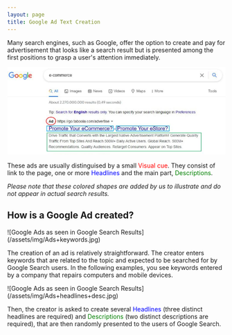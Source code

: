 ```yaml
---
layout: page
title: Google Ad Text Creation
---
```


Many search engines, such as Google, offer the option to create and pay for advertisement that looks like a search result but is presented among the first positions to grasp a user's attention immediately.

 <span style="margin: auto; display: block;">![Google Ads as seen in Google Search Results](/assets/img/Google+ad.jpg)</span>

These ads are usually distinguised by a small <span style="color:red">Visual cue</span>. They consist of link to the page, one or more <span style="color:blue">Headlines</span> and the main part, <span style="color:green">Descriptions</span>.
            
*Please note that these colored shapes are added by us to illustrate and do not appear in actual search results.*

  
## How is a Google Ad created?

<span style="margin: auto; display: block;">
![Google Ads as seen in Google Search Results](/assets/img/Ads+keywords.jpg)
</span>

The creation of an ad is relatively straightforward. The creator enters keywords that are related to the topic and expected to be searched for by Google Search users. In the following examples, you see keywords entered by a company that repairs computers and mobile devices.

<span style="margin: auto; display: block;">
![Google Ads as seen in Google Search Results](/assets/img/Ads+headlines+desc.jpg)
</span>

Then, the creator is asked to create several <span style="color:blue">Headlines</span> (three distinct headlines are required) and <span style="color:green">Descriptions</span> (two distinct descriptions are required), that are then randomly presented to the users of Google Search.
